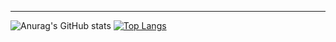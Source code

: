 <div align="center">
 <!--<h1><span style="color:pink">𝑯𝒆𝒍𝒍𝒐</span></h1>--> 
</div>

<div align="center">

</div>

<div align="center">

<!--![image](https://user-images.githubusercontent.com/111869216/190530426-a871fbfc-1b5e-4643-ae43-c554dbe31e79.png)-->

</div>

***
![Anurag's GitHub stats](https://github-readme-stats.vercel.app/api?username=dinmoy&show_icons=true&theme=stats)
[![Top Langs](https://github-readme-stats.vercel.app/api/top-langs/?username=dinmoy&layout=compact)](https://github.com/anuraghazra/github-readme-stats)
<!--[![Hyojin Lim's github activity graph](https://activity-graph.herokuapp.com/graph?username=dinmoy&theme=monokai)](https://github.com/soyeon207/github-readme-activity-graph)-->
<!--![](http://github-profile-summary-cards.vercel.app/api/cards/repos-per-language?username=dinmoy&theme=default)-->


